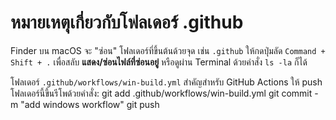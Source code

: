# หมายเหตุเกี่ยวกับโฟลเดอร์ .github
Finder บน macOS จะ "ซ่อน" โฟลเดอร์ที่ขึ้นต้นด้วยจุด เช่น `.github`
ให้กดปุ่มลัด `Command + Shift + .` เพื่อสลับ **แสดง/ซ่อนไฟล์ที่ซ่อนอยู่**
หรือดูผ่าน Terminal ด้วยคำสั่ง `ls -la` ก็ได้

โฟลเดอร์ `.github/workflows/win-build.yml` สำคัญสำหรับ GitHub Actions
ให้ push โฟลเดอร์นี้ขึ้นรีโพด้วยคำสั่ง:
  git add .github/workflows/win-build.yml
  git commit -m "add windows workflow"
  git push